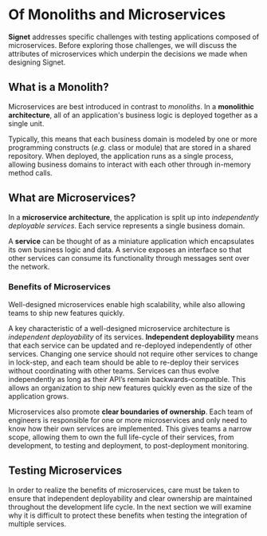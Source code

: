 # Of Monoliths and Microservices

**Signet** addresses specific challenges with testing applications composed of microservices.
Before exploring those challenges, we will discuss the attributes of microservices which underpin the decisions we made when designing Signet.

## What is a Monolith?

Microservices are best introduced in contrast to *monoliths*.
In a **monolithic architecture**, all of an application's business logic is deployed together as a single unit.

Typically, this means that each business domain is modeled by one or more programming constructs (*e.g.* class or module) that are stored in a shared repository.
When deployed, the application runs as a single process, allowing business domains to interact with each other through in-memory method calls.

## What are Microservices?

In a **microservice architecture**, the application is split up into *independently deployable services*. Each service represents a single business domain.

A **service** can be thought of as a miniature application which encapsulates its own business logic and data.
A service exposes an interface so that other services can consume its functionality through messages sent over the network.

### Benefits of Microservices

Well-designed microservices enable high scalability, while also allowing teams to ship new features quickly.

A key characteristic of a well-designed microservice architecture is *independent deployability* of its services.
**Independent deployability** means that each service can be updated and re-deployed independently of other services.
Changing one service should not require other services to change in lock-step, and each team should be able to re-deploy their services without coordinating with other teams.
Services can thus evolve independently as long as their API’s remain backwards-compatible.
This allows an organization to ship new features quickly even as the size of the application grows.

Microservices also promote **clear boundaries of ownership**.
Each team of engineers is responsible for one or more microservices and only need to know how their own services are implemented.
This gives teams a narrow scope, allowing them to own the full life-cycle of their services, from development, to testing and deployment, to post-deployment monitoring.

## Testing Microservices

In order to realize the benefits of microservices, care must be taken to ensure that independent deployability and clear ownership are maintained throughout the development life cycle.
In the next section we will examine why it is difficult to protect these benefits when testing the integration of multiple services.